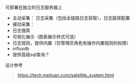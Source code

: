 

可部署在独立的日志服务器上


* 主动采集： 日志采集（包括全链路日志获取），日志路径配置
* 被动采集：
* 日志搜索
* 可视化展示（图表展示样式可选）
* 日志规则，提供内置（仅管理员角色有操作内置规则的权限）
* influxdb
* 提供高级sql查询？




设计参考
>https://tech.meituan.com/satellite_system.html
